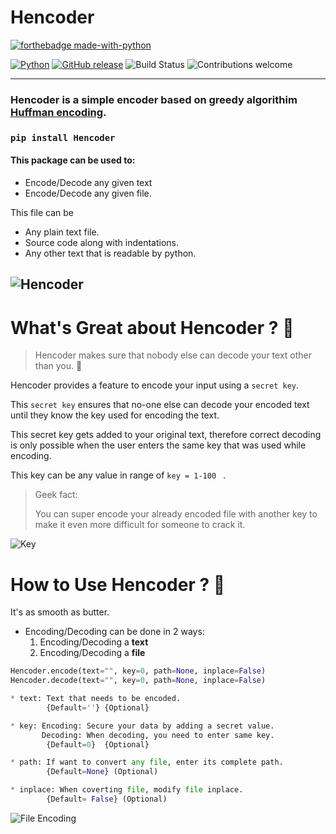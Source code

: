 # Hencoder

[![forthebadge made-with-python](http://ForTheBadge.com/images/badges/made-with-python.svg)](https://www.python.org/)

[![Python](https://img.shields.io/badge/Python-v3.0+-BLUE.svg)](https://www.python.org/)
[![GitHub release](https://img.shields.io/badge/release-v1.0-BLUE.svg)](https://github.com/Akashtyagi08/Hencoder/releases)
![Build Status](https://travis-ci.org/anfederico/Clairvoyant.svg?branch=master)
![Contributions welcome](https://img.shields.io/badge/contributions-welcome-orange.svg)

------------------------------------------------
### Hencoder is a simple encoder based on greedy algorithim [Huffman encoding](https://en.wikipedia.org/wiki/Huffman_coding).



### ```pip install Hencoder```

#### This package can be used to:

* Encode/Decode any given text
* Encode/Decode any given file. 

This file can be
* Any plain text file.
* Source code along with indentations.
* Any other text that is readable by python.

![Hencoder](https://github.com/Akashtyagi08/Hencoder/blob/master/demo/inplace.gif)
------------------------------------------------

# What's Great about Hencoder ? :star2:	

> Hencoder makes sure that nobody else can decode your text other than you. :superhero:

Hencoder provides a feature to encode your input using a ```secret key```.

This ```secret key``` ensures that no-one else can decode your encoded text until they know the key used for encoding the text.

This secret key gets added to your original text, therefore correct decoding is only possible when the user enters the same key that was used while encoding.

This key can be any value in range of `key = 1-100 ` .

> Geek fact:
>
>   You can super encode your already encoded file with another key to make it even more difficult for someone to crack it.

![Key](https://github.com/Akashtyagi08/Hencoder/blob/master/demo/variable_key.gif)
# How to Use Hencoder ? :book:


It's as smooth as butter.

* Encoding/Decoding can be done in 2 ways:
	1. Encoding/Decoding a **text**
	2. Encoding/Decoding a **file**


```python
Hencoder.encode(text="", key=0, path=None, inplace=False)
Hencoder.decode(text="", key=0, path=None, inplace=False)

* text: Text that needs to be encoded.
		{Default=''} {Optional}

* key: Encoding: Secure your data by adding a secret value.
	   Decoding: When decoding, you need to enter same key.
	    {Default=0}  {Optional}

* path: If want to convert any file, enter its complete path.
		{Default=None} (Optional)

* inplace: When coverting file, modify file inplace. 
		{Default= False} (Optional)
```
![File Encoding](https://github.com/Akashtyagi08/Hencoder/blob/master/demo/Hencoder.gif)
